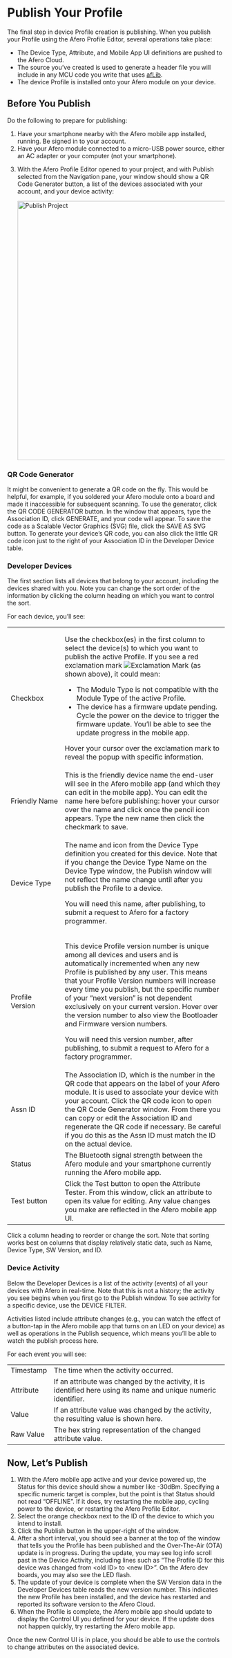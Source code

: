 # Publish Your Profile

The final step in device Profile creation is publishing. When you publish your Profile using the Afero Profile Editor, several operations take place:

- The Device Type, Attribute, and Mobile App UI definitions are pushed to the Afero Cloud.
- The source you’ve created is used to generate a header file you will include in any MCU code you write that uses [afLib](../API-afLib).
- The device Profile is installed onto your Afero module on your device.

## Before You Publish

Do the following to prepare for publishing:

<ol class="af-ol">
	<li>Have your smartphone nearby with the Afero mobile app installed, running. Be signed in to your account.</li>
	<li>Have your Afero module connected to a micro-USB power source, either an AC adapter or your computer (not your smartphone).</li>
	<li>
		<p>With the Afero Profile Editor opened to your project, and with <span class="UIText">Publish</span> selected from the Navigation pane, your window should show a QR Code Generator button, a list of the devices associated with your account, and your device activity:</p>
		<img class="img-br" src="../img/Publish.png" width="600" alt="Publish Project">
	</li>
</ol>

   
### QR Code Generator

It might be convenient to generate a QR code on the fly. This would be helpful, for example, if you soldered your Afero module onto a board and made it inaccessible for subsequent scanning. To use the generator, click the <span class="UIText">QR CODE GENERATOR</span> button. In the window that appears, type the Association ID, click <span class="UIText">GENERATE</span>, and your code will appear. To save the code as a Scalable Vector Graphics (SVG) file, click the <span class="UIText">SAVE AS SVG</span> button. To generate your device’s QR code, you can also click the little QR code icon just to the right of your Association ID in the Developer Device table.

### Developer Devices

The first section lists all devices that belong to your account, including the devices shared with you. Note you can change the sort order of the information by clicking the column heading on which you want to control the sort.

For each device, you’ll see:
<div class="af-table-borders">
	<table class="af-table-borders">
		<tbody>
			<tr>
				<td>Checkbox</td>
				<td><p>Use the checkbox(es) in the first column to select the device(s) to which you want to publish the active Profile. If you see a red exclamation mark <img class="img-inline" src="../img/RedBang.png" alt="Exclamation Mark"> (as shown above), it could mean:</p>
				<ul class="af-ul">
					<li>The Module Type is not compatible with the Module Type of the active Profile.</li>
					<li>The device has a firmware update pending. Cycle the power on the device to trigger the firmware update. You’ll be able to see the update progress in the mobile app.</li>
				</ul>
			<p>Hover your cursor over the exclamation mark to reveal the popup with specific information.</td>
			</tr>
			<tr>
				<td>Friendly&nbsp;Name</td>
				<td>This is the friendly device name the end-user will see in the Afero mobile app (and which they can edit in the mobile app). You can edit the name here before publishing: hover your cursor over the name and click once the pencil icon appears. Type the new name then click the checkmark to save.</td>
			</tr>
			<tr>
				<td>Device Type</td>
				<td><p>The name and icon from the Device Type definition you created for this device. Note that if you change the Device Type Name on the Device Type window, the Publish window will not reflect the name change until after you publish the Profile to a device.</p>
				<p>You will need this name, after publishing, to submit a request to Afero for a factory programmer.</p></td>
			</tr>
			<tr>
				<td>Profile Version</td>
				<td><p>This device Profile version number is unique among all devices and users and is automatically incremented when any new Profile is published by any user. This means that your Profile Version numbers will increase every time you publish, but the specific number of your “next version” is not dependent exclusively on your current version. Hover over the version number to also view the Bootloader and Firmware version numbers.</p>
				<p>You will need this version number, after publishing, to submit a request to Afero for a factory programmer.</p></td>
			</tr>
			<tr>
				<td>Assn ID</td>
				<td>The Association ID, which is the number in the QR code that appears on the label of your Afero module. It is used to associate your device with your account. Click the QR code icon to open the QR Code Generator window. From there you can copy or edit the Association ID and regenerate the QR  code if necessary. Be careful if you do this as the Assn ID must match the ID on the actual device.</td>
			</tr>
			<tr>
				<td>Status</td>
				<td>The Bluetooth signal strength between the Afero module and your smartphone currently running the Afero mobile app.</td>
			</tr>
			<tr>
				<td>Test button</td>
				<td>Click the <span class="UIText">Test</span> button to open the Attribute Tester. From this window, click an attribute to open its value for editing. Any value changes you make are reflected in the Afero mobile app UI.
				</td>
			</tr>
		</tbody>
	</table>
</div>


Click a column heading to reorder or change the sort. Note that sorting works best on columns that display relatively static data, such as Name, Device Type, SW Version, and ID.

### Device Activity

Below the Developer Devices is a list of the activity (events) of all your devices with Afero in real-time. Note that this is not a history; the activity you see begins when you first go to the Publish window. To see activity for a specific device, use the DEVICE FILTER.

Activities listed include attribute changes (e.g., you can watch the effect of a button-tap in the Afero mobile app that turns on an LED on your device) as well as operations in the Publish sequence, which means you’ll be able to watch the publish process here.

For each event you will see:

<div class="af-table-borders">
	<table class="af-table-borders">
		<tbody>
			<tr>
				<td>Timestamp</td>
				<td>The time when the activity occurred.</td>
			</tr>
			<tr>
				<td>Attribute</td>
				<td>If an attribute was changed by the activity, it is identified here using its name and unique numeric identifier.</td>
			</tr>
			<tr>
				<td>Value</td>
				<td>If an attribute value was changed by the activity, the resulting value is shown here.</td>
			</tr>
			<tr>
				<td>Raw Value</td>
				<td>The hex string representation of the changed attribute value.</td>
			</tr>
		</tbody>
	</table>
</div>

## Now, Let’s Publish

<ol class="af-ol">
	<li>With the Afero mobile app active and your device powered up, the Status for this device should show a number like -30dBm. Specifying a specific numeric target is complex, but the point is that Status should not read “OFFLINE”. If it does, try restarting the mobile app, cycling power to the device, or restarting the Afero Profile Editor.</li>
	<li>Select the orange checkbox next to the ID of the device to which you intend to install.</li>
	<li>Click the <span class="UIText">Publish</span> button in the upper-right of the window.</li>
	<li>After a short interval, you should see a banner at the top of the window that tells you the Profile has been published and the Over-The-Air (OTA) update is in progress. During the update, you may see log info scroll past in the Device Activity, including lines such as “The Profile ID for this device was changed from &lt;old ID&gt; to &lt;new ID&gt;”. On the Afero dev boards, you may also see the LED flash.</li>
	<li>The update of your device is complete when the SW Version data in the Developer Devices table reads the new version number. This indicates the new Profile has been installed, and the device has restarted and reported its software version to the Afero Cloud.</li>
	<li>When the Profile is complete, the Afero mobile app should update to display the Control UI you defined for your device. If the update does not happen quickly, try restarting the Afero mobile app.</li>
</ol>

Once the new Control UI is in place, you should be able to use the controls to change attributes on the associated device.